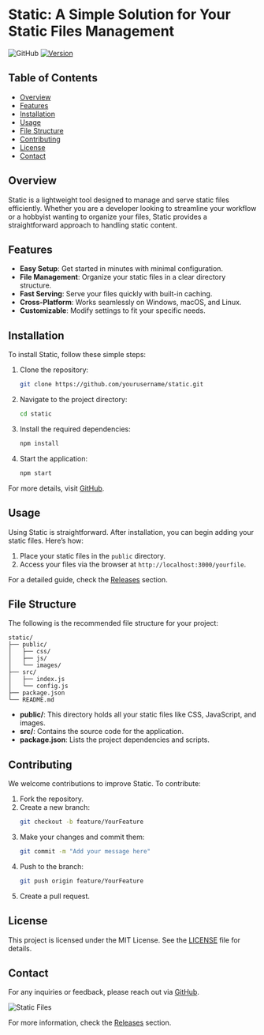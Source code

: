 # Static: A Simple Solution for Your Static Files Management

![GitHub](https://img.shields.io/badge/GitHub-Visit%20Repository-brightgreen) [![Version](https://img.shields.io/badge/Version-1.0.0-blue)](https://github.com)

## Table of Contents
- [Overview](#overview)
- [Features](#features)
- [Installation](#installation)
- [Usage](#usage)
- [File Structure](#file-structure)
- [Contributing](#contributing)
- [License](#license)
- [Contact](#contact)

## Overview
Static is a lightweight tool designed to manage and serve static files efficiently. Whether you are a developer looking to streamline your workflow or a hobbyist wanting to organize your files, Static provides a straightforward approach to handling static content.

## Features
- **Easy Setup**: Get started in minutes with minimal configuration.
- **File Management**: Organize your static files in a clear directory structure.
- **Fast Serving**: Serve your files quickly with built-in caching.
- **Cross-Platform**: Works seamlessly on Windows, macOS, and Linux.
- **Customizable**: Modify settings to fit your specific needs.

## Installation
To install Static, follow these simple steps:

1. Clone the repository:
   ```bash
   git clone https://github.com/yourusername/static.git
   ```

2. Navigate to the project directory:
   ```bash
   cd static
   ```

3. Install the required dependencies:
   ```bash
   npm install
   ```

4. Start the application:
   ```bash
   npm start
   ```

For more details, visit [GitHub](https://github.com).

## Usage
Using Static is straightforward. After installation, you can begin adding your static files. Here’s how:

1. Place your static files in the `public` directory.
2. Access your files via the browser at `http://localhost:3000/yourfile`.

For a detailed guide, check the [Releases](https://github.com) section.

## File Structure
The following is the recommended file structure for your project:

```
static/
├── public/
│   ├── css/
│   ├── js/
│   └── images/
├── src/
│   ├── index.js
│   └── config.js
├── package.json
└── README.md
```

- **public/**: This directory holds all your static files like CSS, JavaScript, and images.
- **src/**: Contains the source code for the application.
- **package.json**: Lists the project dependencies and scripts.

## Contributing
We welcome contributions to improve Static. To contribute:

1. Fork the repository.
2. Create a new branch:
   ```bash
   git checkout -b feature/YourFeature
   ```
3. Make your changes and commit them:
   ```bash
   git commit -m "Add your message here"
   ```
4. Push to the branch:
   ```bash
   git push origin feature/YourFeature
   ```
5. Create a pull request.

## License
This project is licensed under the MIT License. See the [LICENSE](LICENSE) file for details.

## Contact
For any inquiries or feedback, please reach out via [GitHub](https://github.com). 

![Static Files](https://via.placeholder.com/800x400.png?text=Static+Files+Management)

For more information, check the [Releases](https://github.com) section.
